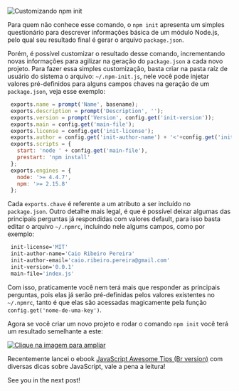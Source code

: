 ![Customizando npm init](/images/npm-logo.png "Customizando npm init")

Para quem não conhece esse comando, o `npm init` apresenta um simples questionário para descrever informações básica de um módulo Node.js, pelo qual seu resultado final é gerar o arquivo `package.json`.

Porém, é possível customizar o resultado desse comando, incrementando novas informações para agilizar na geração do `package.json` a cada novo projeto. Para fazer essa simples customização, basta criar na pasta raíz de usuário do sistema o arquivo: `~/.npm-init.js`, nele você pode injetar valores pré-definidos para alguns campos chaves na geração de um `package.json`, veja esse exemplo:

``` javascript
 exports.name = prompt('Name', basename);
 exports.description = prompt('Description', '');
 exports.version = prompt('Version', config.get('init-version'));
 exports.main = config.get('main-file');
 exports.license = config.get('init-license');
 exports.author = config.get('init-author-name') + '<'+config.get('init-author-email')+'>';
 exports.scripts = {
   start: 'node ' + config.get('main-file'),
   prestart: 'npm install'
 };
 exports.engines = {
   node: '>= 4.4.7',
   npm: '>= 2.15.8'
 };
``` 

Cada `exports.chave` é referente a um atributo a ser incluído no `package.json`.
Outro detalhe mais legal, é que é possível deixar algumas das principais perguntas já respondidas com valores default, para isso basta editar o arquivo `~/.npmrc`, incluindo nele algums campos, como por exemplo:

``` bash
 init-license='MIT'
 init-author-name='Caio Ribeiro Pereira'
 init-author-email='caio.ribeiro.pereira@gmail.com'
 init-version='0.0.1'
 main-file='index.js'
``` 

Com isso, praticamente você nem terá mais que responder as principais perguntas, pois elas já serão pré-definidas pelos valores existentes no `~/.npmrc`, tanto é que elas são acessadas magicamente pela função `config.get('nome-de-uma-key')`.

Agora se você criar um novo projeto e rodar o comando `npm init` você terá um resultado semelhante a este:

[![Clique na imagem para ampliar](/images/npm-init-small.png "Clique na imagem para ampliar")](/images/npm-init.png)

Recentemente lancei o ebook [JavaScript Awesome Tips (Br version)](https://leanpub.com/javascript-awesome-tips-br-version) com diversas dicas sobre JavaScript, vale a pena a leitura!

See you in the next post!